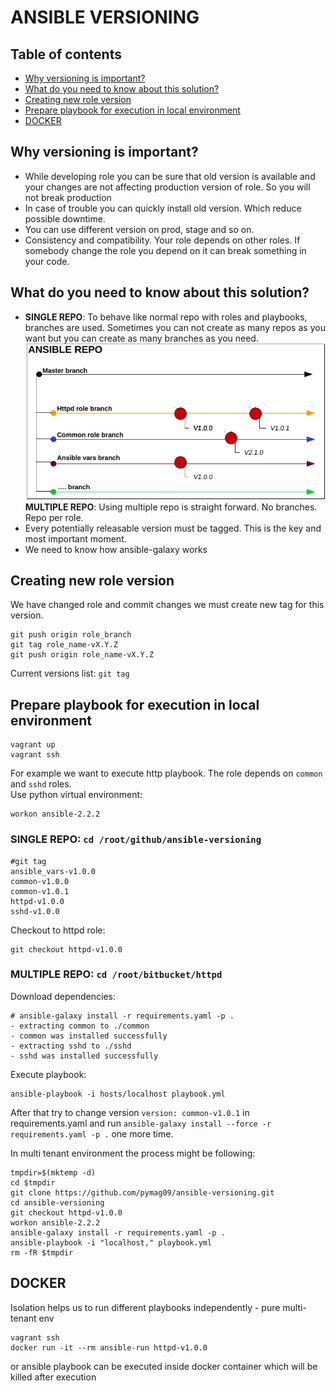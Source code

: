 # ANSIBLE VERSIONING

## Table of contents  
  * [Why versioning is important?](#why-versioning-is-important)
  * [What do you need to know about this solution?](#what-do-you-need-to-know-about-this-solution)
  * [Creating new role version](#creating-new-role-version)
  * [Prepare playbook for execution in local environment](#prepare-playbook-for-execution-in-local-environment)
  * [DOCKER](#docker)

## Why versioning is important?  

* While developing role you can be sure that old version is available and your changes are not affecting production version of role. So you will not break production  
* In case of trouble you can quickly install old version. Which reduce possible downtime.  
* You can use different version on prod, stage and so on.
* Consistency and compatibility. Your role depends on other roles. If somebody change the role you depend on it can break something in your code.  

## What do you need to know about this solution?  

* **SINGLE REPO**: To behave like normal repo with roles and playbooks, branches are used. Sometimes you can not create as many repos as you want but you can create as many branches as you need.  
![ansible repo](images/repo.png)  
**MULTIPLE REPO**: Using multiple repo is straight forward. No branches. Repo per role.  
* Every potentially releasable version must be tagged. This is the key and most important moment.  
* We need to know how ansible-galaxy works  

## Creating new role version  

We have changed role and commit changes we must create new tag for this version.
```
git push origin role_branch
git tag role_name-vX.Y.Z
git push origin role_name-vX.Y.Z
```
Current versions list: `git tag`  

## Prepare playbook for execution in local environment

```
vagrant up  
vagrant ssh
```
  
For example we want to execute http playbook. The role depends on `common` and `sshd` roles.  
Use python virtual environment:
```
workon ansible-2.2.2
```
### SINGLE REPO: `cd /root/github/ansible-versioning`  
```
#git tag
ansible_vars-v1.0.0
common-v1.0.0
common-v1.0.1
httpd-v1.0.0
sshd-v1.0.0

```
Checkout to httpd role:  
```
git checkout httpd-v1.0.0
```
### MULTIPLE REPO: `cd /root/bitbucket/httpd`  
Download dependencies:  
```
# ansible-galaxy install -r requirements.yaml -p .
- extracting common to ./common
- common was installed successfully
- extracting sshd to ./sshd
- sshd was installed successfully
```
Execute playbook:  
```
ansible-playbook -i hosts/localhost playbook.yml
```
After that try to change version `version: common-v1.0.1` in requirements.yaml and run `ansible-galaxy install --force -r requirements.yaml -p .` one more time.  

In multi tenant environment the process might be following:  
```
tmpdir=$(mktemp -d)
cd $tmpdir
git clone https://github.com/pymag09/ansible-versioning.git
cd ansible-versioning
git checkout httpd-v1.0.0
workon ansible-2.2.2
ansible-galaxy install -r requirements.yaml -p .
ansible-playbook -i "localhost," playbook.yml
rm -fR $tmpdir
```
  
## DOCKER  
  
Isolation helps us to run different playbooks independently - pure multi-tenant env
```
vagrant ssh  
docker run -it --rm ansible-run httpd-v1.0.0
```
or ansible playbook can be executed inside docker container which will be killed after execution
